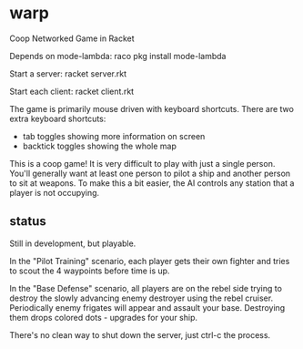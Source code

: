 warp
====

Coop Networked Game in Racket

Depends on mode-lambda: raco pkg install mode-lambda

Start a server: racket server.rkt

Start each client: racket client.rkt

The game is primarily mouse driven with keyboard shortcuts.  There are two extra keyboard shortcuts:
- tab toggles showing more information on screen
- backtick toggles showing the whole map

This is a coop game!  It is very difficult to play with just a single person.  You'll generally want at least one person to pilot a ship and another person to sit at weapons.  To make this a bit easier, the AI controls any station that a player is not occupying.


status
----

Still in development, but playable.

In the "Pilot Training" scenario, each player gets their own fighter and tries to scout the 4 waypoints before time is up.

In the "Base Defense" scenario, all players are on the rebel side trying to destroy the slowly advancing enemy destroyer using the rebel cruiser.  Periodically enemy frigates will appear and assault your base.  Destroying them drops colored dots - upgrades for your ship.

There's no clean way to shut down the server, just ctrl-c the process.

